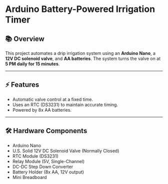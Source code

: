 # Arduino Battery-Powered Irrigation Timer

## 📚 Overview
This project automates a drip irrigation system using an **Arduino Nano**, a **12V DC solenoid valve**, and **AA batteries**. The system turns the valve on at **5 PM daily for 15 minutes**.

---

## ⚡️ Features
- Automatic valve control at a fixed time.
- Uses an RTC (DS3231) to maintain accurate timing.
- Powered by 8x AA batteries.

---

## 🛠️ Hardware Components
- Arduino Nano
- U.S. Solid 12V DC Solenoid Valve (Normally Closed)
- RTC Module (DS3231)
- Relay Module (5V, Single-Channel)
- DC-DC Step Down Converter
- Battery Holder (8x AA, 12V output)
- Mini Breadboard
